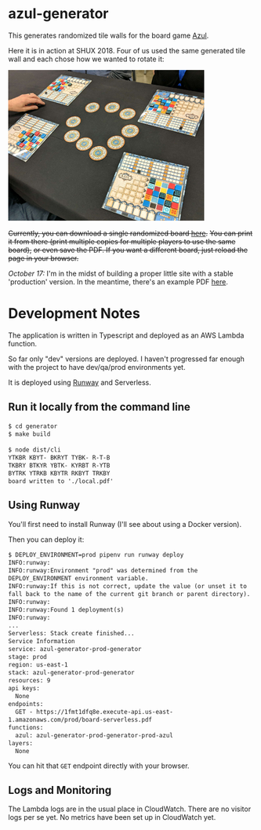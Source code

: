 # azul-generator

This generates randomized tile walls for the board game [Azul](https://boardgamegeek.com/boardgame/230802/azul).

Here it is in action at SHUX 2018.  Four of us used the same generated tile
wall and each chose how we wanted to rotate it:

![at SHUX](docs/images/at_shux_2018.png)


~~Currently, you can download a single randomized board [here](https://dev.azul.dropd.com/board).~~
~~You can print it from there (print multiple copies for multiple players to use the same board),~~
~~or even save the PDF. If you want a different board, just reload the page in your browser.~~

_October 17:_ I'm in the midst of building a proper little site with a stable 'production'
version.  In the meantime, there's an example PDF [here](https://boardgamegeek.com/filepage/164845/randomized-azul-board).


# Development Notes

The application is written in Typescript and deployed as an AWS Lambda function.

So far only "dev" versions are deployed. I haven't progressed far enough with
the project to have dev/qa/prod environments yet.

It is deployed using [Runway](https://docs.onica.com/projects/runway/en/latest/index.html) and Serverless.


## Run it locally from the command line

    $ cd generator
    $ make build

    $ node dist/cli
    YTKBR KBYT- BKRYT TYBK- R-T-B
    TKBRY BTKYR YBTK- KYRBT R-YTB
    BYTRK YTRKB KBYTR RKBYT TRKBY
    board written to './local.pdf'


## Using Runway

You'll first need to install Runway (I'll see about using a Docker version).

Then you can deploy it:

    $ DEPLOY_ENVIRONMENT=prod pipenv run runway deploy
    INFO:runway:
    INFO:runway:Environment "prod" was determined from the DEPLOY_ENVIRONMENT environment variable.
    INFO:runway:If this is not correct, update the value (or unset it to fall back to the name of the current git branch or parent directory).
    INFO:runway:
    INFO:runway:Found 1 deployment(s)
    INFO:runway:
    ...
    Serverless: Stack create finished...
    Service Information
    service: azul-generator-prod-generator
    stage: prod
    region: us-east-1
    stack: azul-generator-prod-generator
    resources: 9
    api keys:
      None
    endpoints:
      GET - https://1fmt1dfq8e.execute-api.us-east-1.amazonaws.com/prod/board-serverless.pdf
    functions:
      azul: azul-generator-prod-generator-prod-azul
    layers:
      None    

    
You can hit that `GET` endpoint directly with your browser.



## Logs and Monitoring

The Lambda logs are in the usual place in CloudWatch.  There are no visitor logs per se yet.
No metrics have been set up in CloudWatch yet.